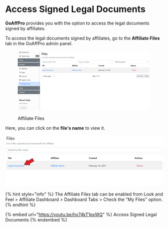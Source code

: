 # Access Signed Legal Documents

**GoAffPro** provides you with the option to access the legal documents signed by affiliates.

To access the legal documents signed by affiliates, go to the **Affiliate Files** tab in the GoAffPro admin panel.

<figure><img src="../../../.gitbook/assets/image (43).png" alt=""><figcaption><p>Affiliate Files</p></figcaption></figure>

Here, you can click on the **file's name** to view it.

![](<../../../.gitbook/assets/Screenshot 2021-02-15 190402.png>)

{% hint style="info" %}
The Affiliate Files tab can be enabled from Look and Feel > Affiliate Dashboard > Dashboard Tabs > Check the "My Files" option.
{% endhint %}

{% embed url="https://youtu.be/hx74kT1pxWQ" %}
Access Signed Legal Documents
{% endembed %}
